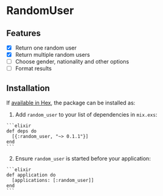 # RandomUser

## Features

- [x] Return one random user
- [x] Return multiple random users
- [ ] Choose gender, nationality and other options
- [ ] Format results

## Installation

If [available in Hex](https://hex.pm/docs/publish), the package can be installed as:

  1. Add `random_user` to your list of dependencies in `mix.exs`:

    ```elixir
    def deps do
      [{:random_user, "~> 0.1.1"}]
    end
    ```

  2. Ensure `random_user` is started before your application:

    ```elixir
    def application do
      [applications: [:random_user]]
    end
    ```

